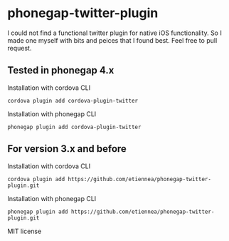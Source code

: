 phonegap-twitter-plugin
=======================

I could not find a functional twitter plugin for native iOS functionality. 
So I made one myself with bits and peices that I found best. 
Feel free to pull request.

Tested in phonegap 4.x
----------------------

Installation with cordova CLI

    cordova plugin add cordova-plugin-twitter
  
Installation with phonegap CLI

    phonegap plugin add cordova-plugin-twitter


For version 3.x and before
--------------------------

Installation with cordova CLI

    cordova plugin add https://github.com/etiennea/phonegap-twitter-plugin.git
  
Installation with phonegap CLI

    phonegap plugin add https://github.com/etiennea/phonegap-twitter-plugin.git

MIT license
